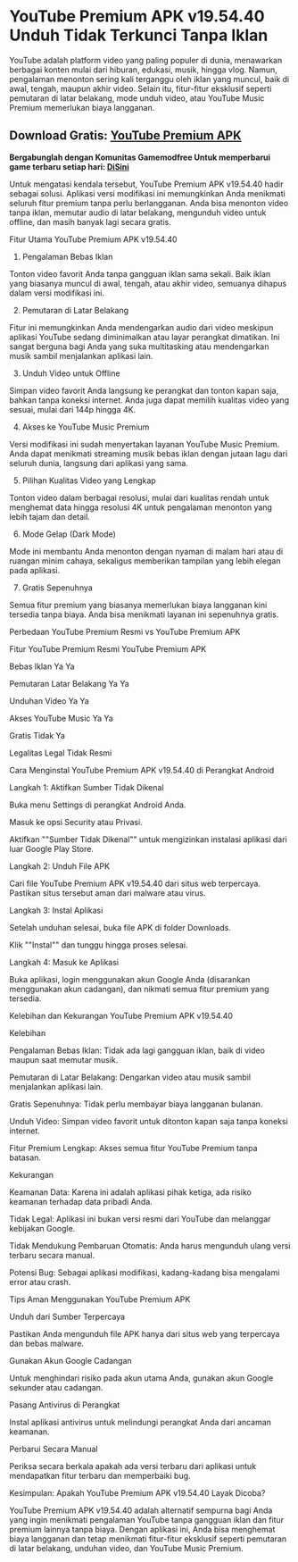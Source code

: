 # YouTube Premium APK v19.54.40 Unduh Tidak Terkunci Tanpa Iklan
YouTube adalah platform video yang paling populer di dunia, menawarkan berbagai konten mulai dari hiburan, edukasi, musik, hingga vlog. Namun, pengalaman menonton sering kali terganggu oleh iklan yang muncul, baik di awal, tengah, maupun akhir video. Selain itu, fitur-fitur eksklusif seperti pemutaran di latar belakang, mode unduh video, atau YouTube Music Premium memerlukan biaya langganan.

## Download Gratis: [YouTube Premium APK](https://bit.ly/4by4jdO)

**Bergabunglah dengan Komunitas Gamemodfree Untuk memperbarui game terbaru setiap hari: [Di ​​Sini](https://t.me/gamemodfreecom)**

Untuk mengatasi kendala tersebut, YouTube Premium APK v19.54.40 hadir sebagai solusi. Aplikasi versi modifikasi ini memungkinkan Anda menikmati seluruh fitur premium tanpa perlu berlangganan. Anda bisa menonton video tanpa iklan, memutar audio di latar belakang, mengunduh video untuk offline, dan masih banyak lagi secara gratis.

Fitur Utama YouTube Premium APK v19.54.40

1. Pengalaman Bebas Iklan

Tonton video favorit Anda tanpa gangguan iklan sama sekali. Baik iklan yang biasanya muncul di awal, tengah, atau akhir video, semuanya dihapus dalam versi modifikasi ini.

2. Pemutaran di Latar Belakang

Fitur ini memungkinkan Anda mendengarkan audio dari video meskipun aplikasi YouTube sedang diminimalkan atau layar perangkat dimatikan. Ini sangat berguna bagi Anda yang suka multitasking atau mendengarkan musik sambil menjalankan aplikasi lain.

3. Unduh Video untuk Offline

Simpan video favorit Anda langsung ke perangkat dan tonton kapan saja, bahkan tanpa koneksi internet. Anda juga dapat memilih kualitas video yang sesuai, mulai dari 144p hingga 4K.

4. Akses ke YouTube Music Premium

Versi modifikasi ini sudah menyertakan layanan YouTube Music Premium. Anda dapat menikmati streaming musik bebas iklan dengan jutaan lagu dari seluruh dunia, langsung dari aplikasi yang sama.

5. Pilihan Kualitas Video yang Lengkap

Tonton video dalam berbagai resolusi, mulai dari kualitas rendah untuk menghemat data hingga resolusi 4K untuk pengalaman menonton yang lebih tajam dan detail.

6. Mode Gelap (Dark Mode)

Mode ini membantu Anda menonton dengan nyaman di malam hari atau di ruangan minim cahaya, sekaligus memberikan tampilan yang lebih elegan pada aplikasi.

7. Gratis Sepenuhnya

Semua fitur premium yang biasanya memerlukan biaya langganan kini tersedia tanpa biaya. Anda bisa menikmati layanan ini sepenuhnya gratis.

Perbedaan YouTube Premium Resmi vs YouTube Premium APK

Fitur	YouTube Premium Resmi	YouTube Premium APK

Bebas Iklan	Ya	Ya

Pemutaran Latar Belakang	Ya	Ya

Unduhan Video	Ya	Ya

Akses YouTube Music	Ya	Ya

Gratis	Tidak	Ya

Legalitas	Legal	Tidak Resmi

Cara Menginstal YouTube Premium APK v19.54.40 di Perangkat Android

Langkah 1: Aktifkan Sumber Tidak Dikenal

Buka menu Settings di perangkat Android Anda.

Masuk ke opsi Security atau Privasi.

Aktifkan ""Sumber Tidak Dikenal"" untuk mengizinkan instalasi aplikasi dari luar Google Play Store.

Langkah 2: Unduh File APK

Cari file YouTube Premium APK v19.54.40 dari situs web terpercaya. Pastikan situs tersebut aman dari malware atau virus.

Langkah 3: Instal Aplikasi

Setelah unduhan selesai, buka file APK di folder Downloads.

Klik ""Instal"" dan tunggu hingga proses selesai.

Langkah 4: Masuk ke Aplikasi

Buka aplikasi, login menggunakan akun Google Anda (disarankan menggunakan akun cadangan), dan nikmati semua fitur premium yang tersedia.

Kelebihan dan Kekurangan YouTube Premium APK v19.54.40

Kelebihan

Pengalaman Bebas Iklan: Tidak ada lagi gangguan iklan, baik di video maupun saat memutar musik.

Pemutaran di Latar Belakang: Dengarkan video atau musik sambil menjalankan aplikasi lain.

Gratis Sepenuhnya: Tidak perlu membayar biaya langganan bulanan.

Unduh Video: Simpan video favorit untuk ditonton kapan saja tanpa koneksi internet.

Fitur Premium Lengkap: Akses semua fitur YouTube Premium tanpa batasan.

Kekurangan

Keamanan Data: Karena ini adalah aplikasi pihak ketiga, ada risiko keamanan terhadap data pribadi Anda.

Tidak Legal: Aplikasi ini bukan versi resmi dari YouTube dan melanggar kebijakan Google.

Tidak Mendukung Pembaruan Otomatis: Anda harus mengunduh ulang versi terbaru secara manual.

Potensi Bug: Sebagai aplikasi modifikasi, kadang-kadang bisa mengalami error atau crash.

Tips Aman Menggunakan YouTube Premium APK

Unduh dari Sumber Terpercaya

Pastikan Anda mengunduh file APK hanya dari situs web yang terpercaya dan bebas malware.

Gunakan Akun Google Cadangan

Untuk menghindari risiko pada akun utama Anda, gunakan akun Google sekunder atau cadangan.

Pasang Antivirus di Perangkat

Instal aplikasi antivirus untuk melindungi perangkat Anda dari ancaman keamanan.

Perbarui Secara Manual

Periksa secara berkala apakah ada versi terbaru dari aplikasi untuk mendapatkan fitur terbaru dan memperbaiki bug.

Kesimpulan: Apakah YouTube Premium APK v19.54.40 Layak Dicoba?

YouTube Premium APK v19.54.40 adalah alternatif sempurna bagi Anda yang ingin menikmati pengalaman YouTube tanpa gangguan iklan dan fitur premium lainnya tanpa biaya. Dengan aplikasi ini, Anda bisa menghemat biaya langganan dan tetap menikmati fitur-fitur eksklusif seperti pemutaran di latar belakang, unduhan video, dan YouTube Music Premium.
